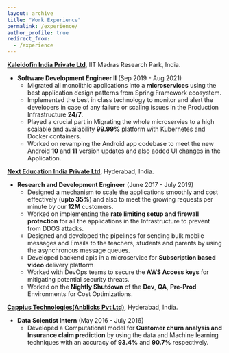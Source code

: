 ```yaml
---
layout: archive
title: "Work Experience"
permalink: /experience/
author_profile: true
redirect_from:
  - /experience
---
```


[**Kaleidofin India Private Ltd**](https://kaleidofin.com), IIT Madras Research Park, India.
* **Software Development Engineer II**  (Sep 2019 - Aug 2021)
  * Migrated all monolithic applications into a **microservices** using the best application design patterns from Spring Framework ecosystem.
  * Implemented the best in class technology to monitor and alert the developers in case of any failure or scaling issues in the Production Infrastructure **24/7**.
  * Played a crucial part in Migrating the whole microservies to a high scalable and availability **99.99%** platform with Kubernetes and Docker  containers.
  * Worked on revamping the Android app codebase to meet the new Android **10** and **11** version updates and also added UI changes in the Application.

[**Next Education India Private Ltd**](https://www.nexteducation.in), Hyderabad, India.
* **Research and Development Engineer**  (June 2017 - July 2019)
  * Designed a mechanism to scale the applications smoothly and cost effectively (**upto 35%**) and also to meet the growing requests per minute by our **12M** customers.
  *  Worked on implementing the **rate limiting setup and firewall protection** for all the applications in the Infrastructure to prevent from DDOS attacks.
  * Designed and developed the pipelines for sending bulk mobile messages and Emails to the teachers, students and parents by using the asynchronous message queues.
  * Developed backend apis in a microservice for **Subscription based video** delivery platform
  * Worked with DevOps teams to secure the **AWS Access keys** for mitigating potential security threats.
  * Worked on the  **Nightly Shutdown** of the **Dev**, **QA**, **Pre-Prod** Environments for Cost Optimizations.

[**Cappius Technologies(Anblicks Pvt Ltd)**](https://www.anblicks.com), Hyderabad, India.
* **Data Scientist Intern** (May 2016 - July 2016)
  * Developed a Computational model for **Customer churn analysis and Insurance claim prediction** by using the data and Machine learning techniques with an accuracy of **93.4%** and **90.7%** respectively.